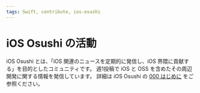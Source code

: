 ```yaml
---
tags: Swift, contribute, ios-osushi
---
```

# iOS Osushi の活動

iOS Osushi とは、「iOS 関連のニュースを定期的に発信し、iOS 界隈に貢献する」を目的としたコミュニティです。
週1投稿で iOS と OSS を含めたその周辺開発に関する情報を発信しています。
詳細は iOS Osushi の [000 はじめに](https://ios-osushi.github.io/posts/000-first/) をご参照ください。

